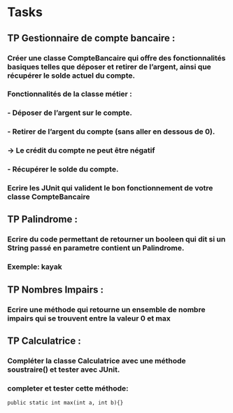 # Tasks

## TP Gestionnaire de compte bancaire :
### Créer une classe CompteBancaire qui offre des fonctionnalités basiques telles que déposer et retirer de l’argent, ainsi que récupérer le solde actuel du compte.
### Fonctionnalités de la classe métier :
### - Déposer de l’argent sur le compte.
### - Retirer de l’argent du compte (sans aller en dessous de 0).
### → Le crédit du compte ne peut être négatif
### - Récupérer le solde du compte.
### Ecrire les JUnit qui valident le bon fonctionnement de votre classe CompteBancaire

## TP Palindrome :
### Ecrire du code permettant de retourner un booleen qui dit si un String passé en parametre contient un Palindrome.
### Exemple: kayak

## TP Nombres Impairs :
### Ecrire une méthode qui retourne un ensemble de nombre impairs qui se trouvent entre la valeur 0 et max

## TP Calculatrice : 
### Compléter la classe Calculatrice avec une méthode soustraire() et tester avec JUnit.
### completer et tester cette méthode:
    public static int max(int a, int b){}

